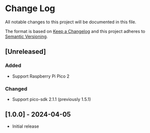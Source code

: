 # Change Log
All notable changes to this project will be documented in this file.

The format is based on [Keep a Changelog](http://keepachangelog.com/)
and this project adheres to [Semantic Versioning](http://semver.org/).

## [Unreleased]
### Added
* Support Raspberry Pi Pico 2
### Changed
* Support pico-sdk 2.1.1 (previously 1.5.1)

## [1.0.0] - 2024-04-05
* Initial release